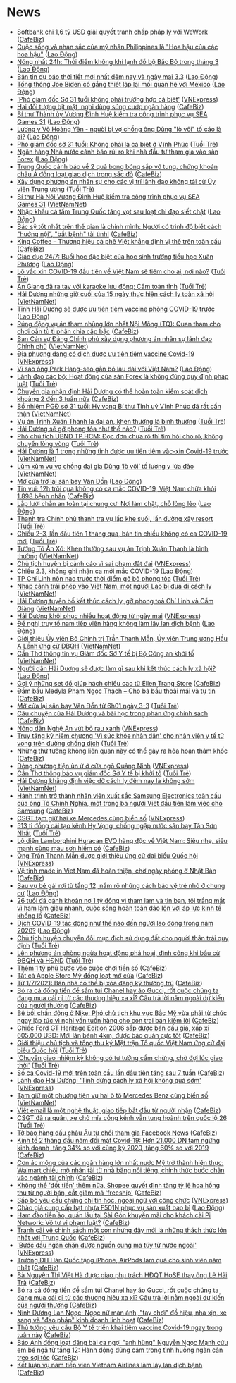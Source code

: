 # News

- [Softbank chi 1,6 tỷ USD giải quyết tranh chấp pháp lý với WeWork](https://cafebiz.vn/softbank-chi-16-ty-usd-giai-quyet-tranh-chap-phap-ly-voi-wework-20210302182148004.chn) ([CafeBiz](https://cafebiz.vn))
- [Cuộc sống và nhan sắc của mỹ nhân Philippines là &quot;Hoa hậu của các hoa hậu&quot;](https://laodong.vn/photo/cuoc-song-va-nhan-sac-cua-my-nhan-philippines-la-hoa-hau-cua-cac-hoa-hau-884960.ldo) ([Lao Động](https://laodong.vn))
- [Nóng nhất 24h: Thời điểm không khí lạnh đổ bộ Bắc Bộ trong tháng 3](https://laodong.vn/video/nong-nhat-24h-thoi-diem-khong-khi-lanh-do-bo-bac-bo-trong-thang-3-885098.ldo) ([Lao Động](https://laodong.vn))
- [Bản tin dự báo thời tiết mới nhất đêm nay và ngày mai 3.3](https://laodong.vn/video-thoi-su/ban-tin-du-bao-thoi-tiet-moi-nhat-dem-nay-va-ngay-mai-33-885112.ldo) ([Lao Động](https://laodong.vn))
- [Tổng thống Joe Biden cố gắng thiết lập lại mối quan hệ với Mexico](https://laodong.vn/photo/tong-thong-joe-biden-co-gang-thiet-lap-lai-moi-quan-he-voi-mexico-884905.ldo) ([Lao Động](https://laodong.vn))
- ['Phó giám đốc Sở 31 tuổi không phải trường hợp cá biệt'](https://vnexpress.net/pho-giam-doc-so-31-tuoi-khong-phai-truong-hop-ca-biet-4242555.html) ([VNExpress](https://vnexpress.net))
- [Hai đối tượng bịt mặt, nghi dùng súng cướp ngân hàng](https://cafebiz.vn/hai-doi-tuong-bit-mat-nghi-dung-sung-cuop-ngan-hang-20210302195436638.chn) ([CafeBiz](https://cafebiz.vn))
- [Bí thư Thành ủy Vương Đình Huệ kiểm tra công trình phục vụ SEA Games 31](https://laodong.vn/the-thao/bi-thu-thanh-uy-vuong-dinh-hue-kiem-tra-cong-trinh-phuc-vu-sea-games-31-885143.ldo) ([Lao Động](https://laodong.vn))
- [Lương y Võ Hoàng Yên - người bị vợ chồng ông Dũng &quot;lò vôi&quot; tố cáo là ai?](https://laodong.vn/video/luong-y-vo-hoang-yen-nguoi-bi-vo-chong-ong-dung-lo-voi-to-cao-la-ai-884993.ldo) ([Lao Động](https://laodong.vn))
- [Phó giám đốc sở 31 tuổi: Không phải là cá biệt ở Vĩnh Phúc](https://tuoitre.vn/pho-giam-doc-so-31-tuoi-khong-phai-la-ca-biet-o-vinh-phuc-20210302191351875.htm) ([Tuổi Trẻ](https://tuoitre.vn))
- [Ngân hàng Nhà nước cảnh báo rủi ro khi nhà đầu tư tham gia vào sàn Forex](https://laodong.vn/phap-luat/ngan-hang-nha-nuoc-canh-bao-rui-ro-khi-nha-dau-tu-tham-gia-vao-san-forex-885138.ldo) ([Lao Động](https://laodong.vn))
- [Trung Quốc cảnh báo về 2 quả bong bóng sắp vỡ tung, chứng khoán châu Á đồng loạt giao dịch trong sắc đỏ](https://cafebiz.vn/trung-quoc-canh-bao-ve-2-qua-bong-bong-sap-vo-tung-chung-khoan-chau-a-dong-loat-giao-dich-trong-sac-do-20210302182939691.chn) ([CafeBiz](https://cafebiz.vn))
- [Xây dựng phương án nhân sự cho các vị trí lãnh đạo không tái cử Ủy viên Trung ương](https://tuoitre.vn/xay-dung-phuong-an-nhan-su-cho-cac-vi-tri-lanh-dao-khong-tai-cu-uy-vien-trung-uong-20210302192936739.htm) ([Tuổi Trẻ](https://tuoitre.vn))
- [Bí thư Hà Nội Vương Đình Huệ kiểm tra công trình phục vụ SEA Games 31](http://vietnamnet.vn/vn/thoi-su/bi-thu-ha-noi-vuong-dinh-hue-kiem-tra-cong-trinh-phuc-vu-sea-games-31-716716.html) ([VietNamNet](https://vietnamnet.vn))
- [Nhập khẩu cá tầm Trung Quốc tăng vọt sau loạt chỉ đạo siết chặt](https://laodong.vn/kinh-te/nhap-khau-ca-tam-trung-quoc-tang-vot-sau-loat-chi-dao-siet-chat-885028.ldo) ([Lao Động](https://laodong.vn))
- [Bác sỹ tốt nhất trên thế gian là chính mình: Người có trình độ biết cách "hướng nội”, "bắt bệnh" tài tình!](https://cafebiz.vn/bac-sy-tot-nhat-tren-the-gian-la-chinh-minh-nguoi-co-trinh-do-biet-cach-huong-noi-bat-benh-tai-tinh-2021030117172458.chn) ([CafeBiz](https://cafebiz.vn))
- [King Coffee – Thương hiệu cà phê Việt khẳng định vị thế trên toàn cầu](https://cafebiz.vn/king-coffee-thuong-hieu-ca-phe-viet-khang-dinh-vi-the-tren-toan-cau-20210302161140148.chn) ([CafeBiz](https://cafebiz.vn))
- [Giáo dục 24/7: Buổi học đặc biệt của học sinh trường tiểu học Xuân Phương](https://laodong.vn/video/giao-duc-247-buoi-hoc-dac-biet-cua-hoc-sinh-truong-tieu-hoc-xuan-phuong-885103.ldo) ([Lao Động](https://laodong.vn))
- [Lô vắc xin COVID-19 đầu tiên về Việt Nam sẽ tiêm cho ai, nơi nào?](https://tuoitre.vn/lo-vac-xin-covid-19-dau-tien-ve-viet-nam-se-tiem-cho-ai-noi-nao-20210302185316538.htm) ([Tuổi Trẻ](https://tuoitre.vn))
- [An Giang đã ra tay với karaoke lưu động: Cấm toàn tỉnh](https://tuoitre.vn/an-giang-da-ra-tay-voi-karaoke-luu-dong-cam-toan-tinh-20210302174629553.htm) ([Tuổi Trẻ](https://tuoitre.vn))
- [Hải Dương những giờ cuối của 15 ngày thực hiện cách ly toàn xã hội](http://vietnamnet.vn/vn/thoi-su/hai-duong-nhung-gio-cuoi-cua-15-ngay-thuc-hien-cach-ly-toan-xa-hoi-716713.html) ([VietNamNet](https://vietnamnet.vn))
- [Tỉnh Hải Dương sẽ được ưu tiên tiêm vaccine phòng COVID-19 trước](https://laodong.vn/xa-hoi/tinh-hai-duong-se-duoc-uu-tien-tiem-vaccine-phong-covid-19-truoc-885142.ldo) ([Lao Động](https://laodong.vn))
- [Rúng động vụ án tham nhũng lớn nhất Nội Mông (TQ): Quan tham cho chơi oẳn tù tì phân chia cấp bậc](https://cafebiz.vn/rung-dong-vu-an-tham-nhung-lon-nhat-noi-mong-tq-quan-tham-cho-choi-oan-tu-ti-phan-chia-cap-bac-20210302182756393.chn) ([CafeBiz](https://cafebiz.vn))
- [Ban Cán sự Đảng Chính phủ xây dựng phương án nhân sự lãnh đạo Chính phủ](http://vietnamnet.vn/vn/thoi-su/chinh-tri/ban-can-su-dang-chinh-phu-xay-dung-phuong-an-nhan-su-lanh-dao-chinh-phu-716696.html) ([VietNamNet](https://vietnamnet.vn))
- [Địa phương đang có dịch được ưu tiên tiêm vaccine Covid-19](https://vnexpress.net/dia-phuong-dang-co-dich-duoc-uu-tien-tiem-vaccine-covid-19-4242524.html) ([VNExpress](https://vnexpress.net))
- [Vì sao ông Park Hang-seo gắn bó lâu dài với Việt Nam?](https://laodong.vn/bong-da/vi-sao-ong-park-hang-seo-gan-bo-lau-dai-voi-viet-nam-885078.ldo) ([Lao Động](https://laodong.vn))
- [Lãnh đạo các bộ: Hoạt động của sàn Forex là không đúng quy định pháp luật](https://tuoitre.vn/lanh-dao-cac-bo-hoat-dong-cua-san-forex-la-khong-dung-quy-dinh-phap-luat-20210302183843371.htm) ([Tuổi Trẻ](https://tuoitre.vn))
- [Chuyên gia nhận định Hải Dương có thể hoàn toàn kiểm soát dịch khoảng 2 đến 3 tuần nữa](https://cafebiz.vn/chuyen-gia-nhan-dinh-hai-duong-co-the-hoan-toan-kiem-soat-dich-khoang-2-den-3-tuan-nua-2021030218191268.chn) ([CafeBiz](https://cafebiz.vn))
- [Bổ nhiệm PGĐ sở 31 tuổi: Hy vọng Bí thư Tỉnh uỷ Vĩnh Phúc đã rất cẩn thận](http://vietnamnet.vn/vn/thoi-su/chinh-tri/bo-nhiem-pgd-so-31-tuoi-hy-vong-bi-thu-tinh-uy-vinh-phuc-da-rat-can-than-716663.html) ([VietNamNet](https://vietnamnet.vn))
- [Vụ án Trịnh Xuân Thanh là đại án, khen thưởng là bình thường](https://tuoitre.vn/vu-an-trinh-xuan-thanh-la-dai-an-khen-thuong-la-binh-thuong-20210302182111805.htm) ([Tuổi Trẻ](https://tuoitre.vn))
- [Hải Dương sẽ gỡ phong tỏa như thế nào?](https://tuoitre.vn/hai-duong-se-go-phong-toa-nhu-the-nao-20210302180925215.htm) ([Tuổi Trẻ](https://tuoitre.vn))
- [Phó chủ tịch UBND TP.HCM: Đọc đơn chưa rõ thì tìm hỏi cho rõ, không chuyển lòng vòng](https://tuoitre.vn/pho-chu-tich-ubnd-tp-hcm-doc-don-chua-ro-thi-tim-hoi-cho-ro-khong-chuyen-long-vong-20210302182006035.htm) ([Tuổi Trẻ](https://tuoitre.vn))
- [Hải Dương là 1 trong những tỉnh được ưu tiên tiêm vắc-xin Covid-19 trước](http://vietnamnet.vn/vn/thoi-su/hai-duong-la-1-trong-nhung-tinh-duoc-uu-tien-tiem-vac-xin-covid-19-truoc-716702.html) ([VietNamNet](https://vietnamnet.vn))
- [Lùm xùm vụ vợ chồng đại gia Dũng ‘lò vôi’ tố lương y lừa đảo](http://vietnamnet.vn/vn/thoi-su/lum-xum-vu-vo-chong-dai-gia-dung-lo-voi-to-luong-y-lua-dao-716703.html) ([VietNamNet](https://vietnamnet.vn))
- [Mở cửa trở lại sân bay Vân Đồn](https://laodong.vn/giao-thong/mo-cua-tro-lai-san-bay-van-don-885105.ldo) ([Lao Động](https://laodong.vn))
- [Tin vui: 12h trôi qua không có ca mắc COVID-19, Việt Nam chữa khỏi 1.898 bệnh nhân](https://cafebiz.vn/tin-vui-12h-troi-qua-khong-co-ca-mac-covid-19-viet-nam-chua-khoi-1898-benh-nhan-20210302181315005.chn) ([CafeBiz](https://cafebiz.vn))
- [Lắp lưới chắn an toàn tại chung cư: Nơi làm chặt, chỗ lỏng lẻo](https://laodong.vn/photo/lap-luoi-chan-an-toan-tai-chung-cu-noi-lam-chat-cho-long-leo-885060.ldo) ([Lao Động](https://laodong.vn))
- [Thanh tra Chính phủ thanh tra vụ lấp khe suối, lấn đường xây resort](https://tuoitre.vn/thanh-tra-chinh-phu-thanh-tra-vu-lap-khe-suoi-lan-duong-xay-resort-20210302174152294.htm) ([Tuổi Trẻ](https://tuoitre.vn))
- [Chiều 2-3, lần đầu tiên 1 tháng qua, bản tin chiều không có ca COVID-19 mới](https://tuoitre.vn/chieu-2-3-lan-dau-tien-1-thang-qua-ban-tin-chieu-khong-co-ca-covid-19-moi-2021030218182437.htm) ([Tuổi Trẻ](https://tuoitre.vn))
- [Tướng Tô Ân Xô: Khen thưởng sau vụ án Trịnh Xuân Thanh là bình thường](http://vietnamnet.vn/vn/thoi-su/tuong-to-an-xo-khen-thuong-sau-vu-an-trinh-xuan-thanh-la-binh-thuong-716695.html) ([VietNamNet](https://vietnamnet.vn))
- [Chủ tịch huyện bị cảnh cáo vì sai phạm đất đai](https://vnexpress.net/chu-tich-huyen-bi-canh-cao-vi-sai-pham-dat-dai-4242549.html) ([VNExpress](https://vnexpress.net))
- [Chiều 2.3, không ghi nhận ca mới mắc COVID-19](https://laodong.vn/y-te/chieu-23-khong-ghi-nhan-ca-moi-mac-covid-19-885064.ldo) ([Lao Động](https://laodong.vn))
- [TP Chí Linh nôn nao trước thời điểm gỡ bỏ phong tỏa](https://tuoitre.vn/tp-chi-linh-non-nao-truoc-thoi-diem-go-bo-phong-toa-20210302165150846.htm) ([Tuổi Trẻ](https://tuoitre.vn))
- [Nhập cảnh trái phép vào Việt Nam, một người Lào bị đưa đi cách ly](http://vietnamnet.vn/vn/thoi-su/nhap-canh-trai-phep-vao-viet-nam-mot-nguoi-lao-bi-dua-di-cach-ly-716697.html) ([VietNamNet](https://vietnamnet.vn))
- [Hải Dương tuyên bố kết thúc cách ly, gỡ phong toả Chí Linh và Cẩm Giàng](http://vietnamnet.vn/vn/thoi-su/hai-duong-tuyen-bo-ket-thuc-cach-ly-go-phong-toa-chi-linh-va-cam-giang-716693.html) ([VietNamNet](https://vietnamnet.vn))
- [Hải Dương khôi phục nhiều hoạt động từ ngày mai](https://vnexpress.net/hai-duong-khoi-phuc-nhieu-hoat-dong-tu-ngay-mai-4242471.html) ([VNExpress](https://vnexpress.net))
- [Đề nghị truy tố nam tiếp viên hàng không làm lây lan dịch bệnh](https://laodong.vn/phap-luat/de-nghi-truy-to-nam-tiep-vien-hang-khong-lam-lay-lan-dich-benh-885032.ldo) ([Lao Động](https://laodong.vn))
- [Giới thiệu Ủy viên Bộ Chính trị Trần Thanh Mẫn, Ủy viên Trung ương Hầu A Lềnh ứng cử ĐBQH](http://vietnamnet.vn/vn/thoi-su/quoc-hoi/gioi-thieu-uy-vien-bo-chinh-tri-tran-thanh-man-uy-vien-trung-uong-hau-a-lenh-ung-cu-dbqh-716687.html) ([VietNamNet](https://vietnamnet.vn))
- [Cần Thơ thông tin vụ Giám đốc Sở Y tế bị Bộ Công an khởi tố](http://vietnamnet.vn/vn/thoi-su/can-tho-thong-tin-vu-giam-doc-so-y-te-bi-bo-cong-an-khoi-to-716688.html) ([VietNamNet](https://vietnamnet.vn))
- [Người dân Hải Dương sẽ được làm gì sau khi kết thúc cách ly xã hội?](https://laodong.vn/video/nguoi-dan-hai-duong-se-duoc-lam-gi-sau-khi-ket-thuc-cach-ly-xa-hoi-885076.ldo) ([Lao Động](https://laodong.vn))
- [Gợi ý những set đồ giúp hách chiều cao từ Ellen Trang Store](https://cafebiz.vn/goi-y-nhung-set-do-giup-hach-chieu-cao-tu-ellen-trang-store-20210302134559561.chn) ([CafeBiz](https://cafebiz.vn))
- [Đầm bầu Medyla Phạm Ngọc Thạch – Cho bà bầu thoải mái và tự tin](https://cafebiz.vn/dam-bau-medyla-pham-ngoc-thach-cho-ba-bau-thoai-mai-va-tu-tin-20210302134520573.chn) ([CafeBiz](https://cafebiz.vn))
- [Mở cửa lại sân bay Vân Đồn từ 6h01 ngày 3-3](https://tuoitre.vn/mo-cua-lai-san-bay-van-don-tu-6h01-ngay-3-3-20210302170243411.htm) ([Tuổi Trẻ](https://tuoitre.vn))
- [Câu chuyện của Hải Dương và bài học trong phản ứng chính sách](https://cafebiz.vn/cau-chuyen-cua-hai-duong-va-bai-hoc-trong-phan-ung-chinh-sach-20210302172354819.chn) ([CafeBiz](https://cafebiz.vn))
- [Nông dân Nghệ An vứt bỏ rau xanh](https://vnexpress.net/nong-dan-nghe-an-vut-bo-rau-xanh-4242458.html) ([VNExpress](https://vnexpress.net))
- [Truy tặng kỷ niệm chương 'Vì sức khỏe nhân dân' cho nhân viên y tế tử vong trên đường chống dịch](https://tuoitre.vn/truy-tang-ky-niem-chuong-vi-suc-khoe-nhan-dan-cho-nhan-vien-y-te-tu-vong-tren-duong-chong-dich-20210302164757437.htm) ([Tuổi Trẻ](https://tuoitre.vn))
- [Những thứ tưởng không liên quan này có thể gây ra hỏa hoạn thảm khốc](https://cafebiz.vn/nhung-thu-tuong-khong-lien-quan-nay-co-the-gay-ra-hoa-hoan-tham-khoc-20210302170312424.chn) ([CafeBiz](https://cafebiz.vn))
- [Dòng phương tiện ùn ứ ở cửa ngõ Quảng Ninh](https://vnexpress.net/dong-phuong-tien-un-u-o-cua-ngo-quang-ninh-4242483.html) ([VNExpress](https://vnexpress.net))
- [Cần Thơ thông báo vụ giám đốc Sở Y tế bị khởi tố](https://tuoitre.vn/can-tho-thong-bao-vu-giam-doc-so-y-te-bi-khoi-to-20210302165533131.htm) ([Tuổi Trẻ](https://tuoitre.vn))
- [Hải Dương khẳng định việc dỡ cách ly đêm nay là không sớm](http://vietnamnet.vn/vn/thoi-su/hai-duong-khang-dinh-viec-do-cach-ly-dem-nay-la-khong-som-716664.html) ([VietNamNet](https://vietnamnet.vn))
- [Hành trình trở thành nhân viên xuất sắc Samsung Electronics toàn cầu của ông Tô Chính Nghĩa, một trong ba người Việt đầu tiên làm việc cho Samsung](https://cafebiz.vn/hanh-trinh-tro-thanh-nhan-vien-xuat-sac-samsung-electronics-toan-cau-cua-ong-to-chinh-nghia-mot-trong-ba-nguoi-viet-dau-tien-lam-viec-cho-samsung-20210302154948557.chn) ([CafeBiz](https://cafebiz.vn))
- [CSGT tạm giữ hai xe Mercedes cùng biển số](https://vnexpress.net/csgt-tam-giu-hai-xe-mercedes-cung-bien-so-4242477.html) ([VNExpress](https://vnexpress.net))
- [513 tỉ đồng cải tạo kênh Hy Vọng, chống ngập nước sân bay Tân Sơn Nhất](https://tuoitre.vn/513-ti-dong-cai-tao-kenh-hy-vong-chong-ngap-nuoc-san-bay-tan-son-nhat-20210302165203061.htm) ([Tuổi Trẻ](https://tuoitre.vn))
- [Lộ diện Lamborghini Huracan EVO hàng độc về Việt Nam: Siêu nhẹ, siêu mạnh cùng màu sơn hiếm có](https://cafebiz.vn/lo-dien-lamborghini-huracan-evo-hang-doc-ve-viet-nam-sieu-nhe-sieu-manh-cung-mau-son-hiem-co-20210302154243097.chn) ([CafeBiz](https://cafebiz.vn))
- [Ông Trần Thanh Mẫn được giới thiệu ứng cử đại biểu Quốc hội](https://vnexpress.net/ong-tran-thanh-man-duoc-gioi-thieu-ung-cu-dai-bieu-quoc-hoi-4242422.html) ([VNExpress](https://vnexpress.net))
- [Vệ tinh made in Viet Nam đã hoàn thiện, chờ ngày phóng ở Nhật Bản](https://cafebiz.vn/ve-tinh-made-in-viet-nam-da-hoan-thien-cho-ngay-phong-o-nhat-ban-20210302161714726.chn) ([CafeBiz](https://cafebiz.vn))
- [Sau vụ bé gái rơi từ tầng 12, nắm rõ những cách bảo vệ trẻ nhỏ ở chung cư](https://laodong.vn/infographic/sau-vu-be-gai-roi-tu-tang-12-nam-ro-nhung-cach-bao-ve-tre-nho-o-chung-cu-884946.ldo) ([Lao Động](https://laodong.vn))
- [26 tuổi đã gánh khoản nợ 1 tỷ đồng vì tham lam và tin bạn, tôi trắng mắt vì ham làm giàu nhanh, cuộc sống hoàn toàn đảo lộn với áp lực kinh tế khổng lồ](https://cafebiz.vn/26-tuoi-da-ganh-khoan-no-1-ty-dong-vi-tham-lam-va-tin-ban-toi-trang-mat-vi-ham-lam-giau-nhanh-cuoc-song-hoan-toan-dao-lon-voi-ap-luc-kinh-te-khong-lo-20210302153819306.chn) ([CafeBiz](https://cafebiz.vn))
- [Dịch COVID-19 tác động như thế nào đến người lao động trong năm 2020?](https://laodong.vn/infographic/dich-covid-19-tac-dong-nhu-the-nao-den-nguoi-lao-dong-trong-nam-2020-884640.ldo) ([Lao Động](https://laodong.vn))
- [Chủ tịch huyện chuyển đổi mục đích sử dụng đất cho người thân trái quy định](https://tuoitre.vn/chu-tich-huyen-chuyen-doi-muc-dich-su-dung-dat-cho-nguoi-than-trai-quy-dinh-20210302155201728.htm) ([Tuổi Trẻ](https://tuoitre.vn))
- [Lên phương án phòng ngừa hoạt động phá hoại, đình công khi bầu cử ĐBQH và HĐND](https://tuoitre.vn/len-phuong-an-phong-ngua-hoat-dong-pha-hoai-dinh-cong-khi-bau-cu-dbqh-va-hdnd-20210302151142316.htm) ([Tuổi Trẻ](https://tuoitre.vn))
- [Thêm 1 tỷ phú bước vào cuộc chơi tiền số](https://cafebiz.vn/them-1-ty-phu-buoc-vao-cuoc-choi-tien-so-20210302153409741.chn) ([CafeBiz](https://cafebiz.vn))
- [Tất cả Apple Store Mỹ đồng loạt mở cửa](https://cafebiz.vn/tat-ca-apple-store-my-dong-loat-mo-cua-20210302153622618.chn) ([CafeBiz](https://cafebiz.vn))
- [Từ 1/7/2021: Bán nhà có thể bị xóa đăng ký thường trú](https://cafebiz.vn/tu-1-7-2021-ban-nha-co-the-bi-xoa-dang-ky-thuong-tru-20210302155914211.chn) ([CafeBiz](https://cafebiz.vn))
- [Bỏ ra cả đống tiền để sắm túi Chanel hay áo Gucci, rốt cuộc chúng ta đang mua cái gì từ các thương hiệu xa xỉ? Câu trả lời nằm ngoài dự kiến của người thường](https://cafebiz.vn/bo-ra-ca-dong-tien-de-sam-tui-chanel-hay-ao-gucci-rot-cuoc-chung-ta-dang-mua-cai-gi-tu-cac-thuong-hieu-xa-xi-cau-tra-loi-nam-ngoai-du-kien-cua-nguoi-thuong-20210302153446961.chn) ([CafeBiz](https://cafebiz.vn))
- [Bê bối chấn động ở Nike: Phó chủ tịch khu vực Bắc Mỹ vừa phải từ chức ngay lập tức vì nghi vấn tuồn hàng cho con trai bán kiếm lời](https://cafebiz.vn/be-boi-chan-dong-o-nike-pho-chu-tich-khu-vuc-bac-my-vua-phai-tu-chuc-ngay-lap-tuc-vi-nghi-van-tuon-hang-cho-con-trai-ban-kiem-loi-20210302154543374.chn) ([CafeBiz](https://cafebiz.vn))
- [Chiếc Ford GT Heritage Edition 2006 sắp được bán đấu giá, xấp xỉ 605.000 USD: Mới lăn bánh 4km, được bảo quản cực tốt](https://cafebiz.vn/chiec-ford-gt-heritage-edition-2006-sap-duoc-ban-dau-gia-xap-xi-605000-usd-moi-lan-banh-4km-duoc-bao-quan-cuc-tot-2021030215402669.chn) ([CafeBiz](https://cafebiz.vn))
- [Giới thiệu chủ tịch và tổng thư ký Mặt trận Tổ quốc Việt Nam ứng cử đại biểu Quốc hội](https://tuoitre.vn/gioi-thieu-chu-tich-va-tong-thu-ky-mat-tran-to-quoc-viet-nam-ung-cu-dai-bieu-quoc-hoi-20210302150516184.htm) ([Tuổi Trẻ](https://tuoitre.vn))
- ['Chuyển giao nhiệm kỳ không có tư tưởng cầm chừng, chờ đợi lúc giao thời'](https://tuoitre.vn/chuyen-giao-nhiem-ky-khong-co-tu-tuong-cam-chung-cho-doi-luc-giao-thoi-2021030214534972.htm) ([Tuổi Trẻ](https://tuoitre.vn))
- [Số ca Covid-19 mới trên toàn cầu lần đầu tiên tăng sau 7 tuần](https://cafebiz.vn/so-ca-covid-19-moi-tren-toan-cau-lan-dau-tien-tang-sau-7-tuan-2021030214002023.chn) ([CafeBiz](https://cafebiz.vn))
- [Lãnh đạo Hải Dương: 'Tỉnh dừng cách ly xã hội không quá sớm'](https://vnexpress.net/lanh-dao-hai-duong-tinh-dung-cach-ly-xa-hoi-khong-qua-som-4242353.html) ([VNExpress](https://vnexpress.net))
- [Tạm giữ một phương tiện vụ hai ô tô Mercedes Benz cùng biển số](http://vietnamnet.vn/vn/thoi-su/tam-giu-mot-phuong-tien-vu-hai-o-to-mercedes-benz-cung-bien-so-716628.html) ([VietNamNet](https://vietnamnet.vn))
- [Viết email là một nghệ thuật, giao tiếp bắt đầu từ người nhận](https://cafebiz.vn/viet-email-la-mot-nghe-thuat-giao-tiep-bat-dau-tu-nguoi-nhan-20210302113843292.chn) ([CafeBiz](https://cafebiz.vn))
- [CSGT đã ra quân, xe chở mía cồng kềnh vẫn tung hoành trên quốc lộ 26](https://tuoitre.vn/csgt-da-ra-quan-xe-cho-mia-cong-kenh-van-tung-hoanh-tren-quoc-lo-26-20210302131827821.htm) ([Tuổi Trẻ](https://tuoitre.vn))
- [Tờ báo hàng đầu châu Âu từ chối tham gia Facebook News](https://cafebiz.vn/to-bao-hang-dau-chau-au-tu-choi-tham-gia-facebook-news-20210302135111387.chn) ([CafeBiz](https://cafebiz.vn))
- [Kinh tế 2 tháng đầu năm đối mặt Covid-19: Hơn 21.000 DN tạm ngừng kinh doanh, tăng 34% so với cùng kỳ 2020, tăng 60% so với 2019](https://cafebiz.vn/kinh-te-2-thang-dau-nam-doi-mat-covid-19-hon-21000-dn-tam-ngung-kinh-doanh-tang-34-so-voi-cung-ky-2020-tang-60-so-voi-2019-20210302112503488.chn) ([CafeBiz](https://cafebiz.vn))
- [Cơn ác mộng của các ngân hàng lớn nhất nước Mỹ trở thành hiện thực: Walmart chiêu mộ nhân tài từ nhà băng nổi tiếng, chính thức bước chân vào ngành tài chính](https://cafebiz.vn/con-ac-mong-cua-cac-ngan-hang-lon-nhat-nuoc-my-tro-thanh-hien-thuc-walmart-chieu-mo-nhan-tai-tu-nha-bang-noi-tieng-chinh-thuc-buoc-chan-vao-nganh-tai-chinh-2021030213541285.chn) ([CafeBiz](https://cafebiz.vn))
- [Không thể 'đốt tiền' thêm nữa, Shopee quyết định tăng tỷ lệ hoa hồng thu từ người bán, cắt giảm mã 'freeship'](https://cafebiz.vn/khong-the-dot-tien-them-nua-shopee-quyet-dinh-tang-ty-le-hoa-hong-thu-tu-nguoi-ban-cat-giam-ma-freeship-20210302144340381.chn) ([CafeBiz](https://cafebiz.vn))
- [Sắp bỏ yêu cầu chứng chỉ tin học, ngoại ngữ với công chức](https://vnexpress.net/sap-bo-yeu-cau-chung-chi-tin-hoc-ngoai-ngu-voi-cong-chuc-4242325.html) ([VNExpress](https://vnexpress.net))
- [Chào giá cung cấp hạt nhựa F501N phục vụ sản xuất bao bì](https://laodong.vn/thong-tin-doanh-nghiep/chao-gia-cung-cap-hat-nhua-f501n-phuc-vu-san-xuat-bao-bi-884992.ldo) ([Lao Động](https://laodong.vn))
- [Ham đào tiền ảo, quán lẩu tại Sài Gòn khuyến mãi cho khách cài Pi Network: Vô tư vi phạm luật?](https://cafebiz.vn/ham-dao-tien-ao-quan-lau-tai-sai-gon-khuyen-mai-cho-khach-cai-pi-network-vo-tu-vi-pham-luat-20210302131231819.chn) ([CafeBiz](https://cafebiz.vn))
- [Tranh cãi về chính sách một con nhưng đây mới là những thách thức lớn nhất với Trung Quốc](https://cafebiz.vn/tranh-cai-ve-chinh-sach-mot-con-nhung-day-moi-la-nhung-thach-thuc-lon-nhat-voi-trung-quoc-20210302142220488.chn) ([CafeBiz](https://cafebiz.vn))
- ['Bước đầu ngăn chặn được nguồn cung ma túy từ nước ngoài'](https://vnexpress.net/buoc-dau-ngan-chan-duoc-nguon-cung-ma-tuy-tu-nuoc-ngoai-4242307.html) ([VNExpress](https://vnexpress.net))
- [Trường ĐH Hàn Quốc tặng iPhone, AirPods làm quà cho sinh viên năm nhất](https://cafebiz.vn/su-that-sau-chuyen-cac-truong-dai-hoc-han-quoc-phat-iphone-ai-khong-nhan-bi-ky-luat-20210302101636006.chn) ([CafeBiz](https://cafebiz.vn))
- [Bà Nguyễn Thị Việt Hà được giao phụ trách HĐQT HoSE thay ông Lê Hải Trà](https://cafebiz.vn/ba-nguyen-thi-viet-ha-duoc-giao-phu-trach-hdqt-hose-thay-ong-le-hai-tra-20210302141126019.chn) ([CafeBiz](https://cafebiz.vn))
- [Bỏ ra cả đống tiền để sắm túi Chanel hay áo Gucci, rốt cuộc chúng ta đang mua cái gì từ các thương hiệu xa xỉ? Câu trả lời nằm ngoài dự kiến của người thường](https://cafebiz.vn/bo-ra-ca-dong-tien-de-sam-tui-chanel-hay-ao-gucci-rot-cuoc-chung-ta-dang-mua-cai-gi-tu-cac-thuong-hieu-xa-xi-cau-tra-loi-nam-ngoai-du-kien-cua-nguoi-thuong-2021030214073738.chn) ([CafeBiz](https://cafebiz.vn))
- [Ninh Dương Lan Ngọc: Ngọc nữ màn ảnh, "tay chơi" đồ hiệu, nhà xịn, xe sang và "đao pháp" kinh doanh linh hoạt](https://cafebiz.vn/ninh-duong-lan-ngoc-ngoc-nu-man-anh-tay-choi-do-hieu-nha-xin-xe-sang-va-dao-phap-kinh-doanh-linh-hoat-20210302140539814.chn) ([CafeBiz](https://cafebiz.vn))
- [Thủ tướng yêu cầu Bộ Y tế triển khai tiêm vaccine Covid-19 ngay trong tuần này](https://cafebiz.vn/thu-tuong-yeu-cau-bo-y-te-trien-khai-tiem-vaccine-covid-19-ngay-trong-tuan-nay-20210302140122861.chn) ([CafeBiz](https://cafebiz.vn))
- [Báo Anh đồng loạt đăng bài ca ngợi "anh hùng" Nguyễn Ngọc Mạnh cứu em bé ngã từ tầng 12: Hành động dũng cảm trong tình huống ngàn cân treo sợi tóc](https://cafebiz.vn/bao-anh-dong-loat-dang-bai-ca-ngoi-anh-hung-nguyen-ngoc-manh-cuu-em-be-nga-tu-tang-12-hanh-dong-dung-cam-trong-tinh-huong-ngan-can-treo-soi-toc-20210302135830219.chn) ([CafeBiz](https://cafebiz.vn))
- [Kết luận vụ nam tiếp viên Vietnam Airlines làm lây lan dịch bệnh](https://cafebiz.vn/ket-luan-vu-nam-tiep-vien-vietnam-airlines-lam-lay-lan-dich-benh-20210302135649307.chn) ([CafeBiz](https://cafebiz.vn))
